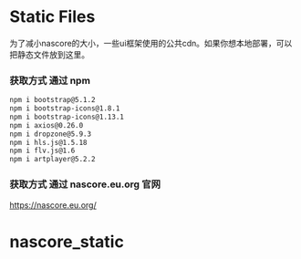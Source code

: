 # Static Files

为了减小nascore的大小，一些ui框架使用的公共cdn。如果你想本地部署，可以把静态文件放到这里。

### 获取方式 通过 npm

```sh
npm i bootstrap@5.1.2
npm i bootstrap-icons@1.8.1
npm i bootstrap-icons@1.13.1
npm i axios@0.26.0
npm i dropzone@5.9.3
npm i hls.js@1.5.18
npm i flv.js@1.6
npm i artplayer@5.2.2
```

### 获取方式 通过 nascore.eu.org 官网

https://nascore.eu.org/
# nascore_static
